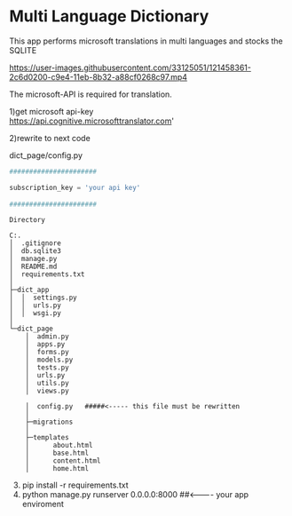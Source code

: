 # Multi Language Dictionary   

This app performs microsoft translations in multi languages and stocks the SQLITE  

https://user-images.githubusercontent.com/33125051/121458361-2c6d0200-c9e4-11eb-8b32-a88cf0268c97.mp4


The microsoft-API is required for translation.  

1)get microsoft api-key   
    https://api.cognitive.microsofttranslator.com'  
    
2)rewrite to next code  

dict_page/config.py

```python
######################  

subscription_key = 'your api key'
        
######################  
```

```
Directory  

C:.  
│  .gitignore  
│  db.sqlite3  
│  manage.py  
│  README.md  
│  requirements.txt  
│  
├─dict_app  
│  │  settings.py  
│  │  urls.py  
│  │  wsgi.py  
│  
└─dict_page  
    │  admin.py  
    │  apps.py  
    │  forms.py  
    │  models.py  
    │  tests.py  
    │  urls.py  
    │  utils.py    
    │  views.py
    
    │  config.py   #####<----- this file must be rewritten  
    │  
    ├─migrations  
    │  
    ├─templates  
    │      about.html  
    │      base.html  
    │      content.html       
    │      home.html  
```
    
    
3)   pip install -r requirements.txt  
4)   python manage.py runserver 0.0.0.0:8000   ##<---- your app enviroment  
